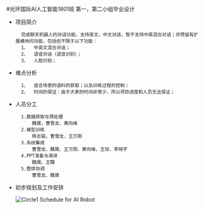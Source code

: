 #光环国际AI人工智能1801班 第一，第二小组毕业设计

* 项目简介
	
		完成聊天机器人的对话功能，支持英文，中文对话，暂不支持中英混合对话；并预留有扩展模块的功能，包括但不限于以下功能：
		1、	中英文混合对话；
		2、	语音对话（语音识别）；
		3、	人脸识别；

* 难点分析
		
		1、	适合场景的语料的获取；以及训练过程的控制；
		2、	时间的保证：由于大家的时间非常少，所以项目进度和人员无法保证；


* 人员分工

		1.数据获取与预处理 
			魏晟，曹雪龙、黄向峰
		2.模型训练 
			杨志韬，曹雪龙、王万刚
		3.系统集成
			曹雪龙、魏晟、王万刚、黄向峰、王琼、李晓宇
		4.PPT准备与演讲
			魏晟、王翾
		5.整体协调
			曹雪龙、魏晟
			

* 初步规划及工作安排
		 
	![Circle1 Schedule for AI Robot](https://i.imgur.com/2zaF0N9.png)